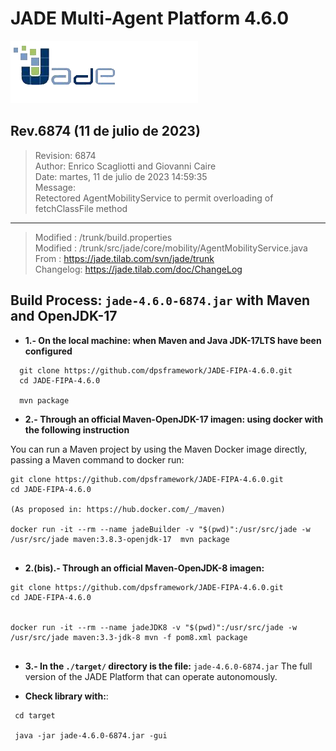 # JADE Multi-Agent Platform 4.6.0 

![JADE-4.6.0-Revision-6874-OpenJDK-17](./images/logoJade.png)

## Rev.6874 (11 de julio de 2023)

> Revision: 6874<br>
  Author: Enrico Scagliotti and Giovanni Caire<br>
  Date: martes, 11 de julio de 2023 14:59:35<br>
  Message:<br>
  Retectored AgentMobilityService to permit overloading of fetchClassFile method

----

> Modified : /trunk/build.properties<br>
  Modified : /trunk/src/jade/core/mobility/AgentMobilityService.java<br>
  From     : https://jade.tilab.com/svn/jade/trunk<br>
  Changelog: https://jade.tilab.com/doc/ChangeLog<br>
  
  



## Build Process: `jade-4.6.0-6874.jar` with Maven and OpenJDK-17

- **1.- On the local machine: when Maven and Java JDK-17LTS have been configured**

```shell
  git clone https://github.com/dpsframework/JADE-FIPA-4.6.0.git
  cd JADE-FIPA-4.6.0

  mvn package
```


- **2.- Through an official Maven-OpenJDK-17 imagen: using docker with the following instruction**

You can run a Maven project by using the Maven Docker image directly, passing a Maven command to docker run:

```
git clone https://github.com/dpsframework/JADE-FIPA-4.6.0.git
cd JADE-FIPA-4.6.0

(As proposed in: https://hub.docker.com/_/maven)

docker run -it --rm --name jadeBuilder -v "$(pwd)":/usr/src/jade -w /usr/src/jade maven:3.8.3-openjdk-17  mvn package


```


- **2.(bis).- Through an official Maven-OpenJDK-8 imagen:**

```
git clone https://github.com/dpsframework/JADE-FIPA-4.6.0.git
cd JADE-FIPA-4.6.0


docker run -it --rm --name jadeJDK8 -v "$(pwd)":/usr/src/jade -w /usr/src/jade maven:3.3-jdk-8 mvn -f pom8.xml package


```



- **3.- In the `./target/` directory is the file:** `jade-4.6.0-6874.jar`
The full version of the JADE Platform that can operate autonomously.



- **Check library with:**:


```shell 
 cd target
 
 java -jar jade-4.6.0-6874.jar -gui
```




